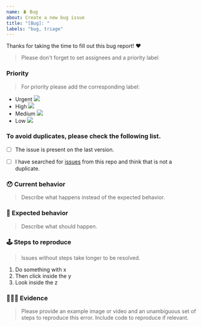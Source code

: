 ```yaml
---
name: 🪲 Bug
about: Create a new bug issue
title: "[Bug]: "
labels: "bug, triage"
---
```

Thanks for taking the time to fill out this bug report! ❤️

> Please don't forget to set assignees and a priority label

### Priority
> For priority please add the corresponding label:

- Urgent  ![](https://singlecolorimage.com/get/462190/50x10)
- High ![](https://singlecolorimage.com/get/BB262A/50x10)
- Medium ![](https://singlecolorimage.com/get/D19B31/50x10)
- Low ![](https://singlecolorimage.com/get/3B8639/50x10)  

### To avoid duplicates, please check the following list.
- [ ] The issue is present on the last version.          
- [ ] I have searched for [issues](https://github.com/ColoniasDev/landing/issues) from this repo and think that is not a duplicate.      


### 😯 Current behavior
> Describe what happens instead of the expected behavior.


### 🤔 Expected behavior
> Describe what should happen.

### 🕹 Steps to reproduce
> Issues without steps take longer to be resolved.

1. Do something with x
2. Then click inside the y
3. Look inside the z
      
### 🕵🏻‍♂️ Evidence
> Please provide an example image or video and an unambiguous set of steps to reproduce this error. 
Include code to reproduce if relevant.